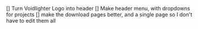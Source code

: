 [] Turn Voidlighter Logo into header
[] Make header menu, with dropdowns for projects
[] make the download pages better, and a single page so I don't have to edit them all